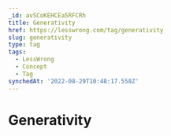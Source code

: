 ```yaml
---
_id: avSCoKEHCEa5RFCRh
title: Generativity
href: https://lesswrong.com/tag/generativity
slug: generativity
type: tag
tags:
  - LessWrong
  - Concept
  - Tag
synchedAt: '2022-08-29T10:48:17.558Z'
---
```


# Generativity
